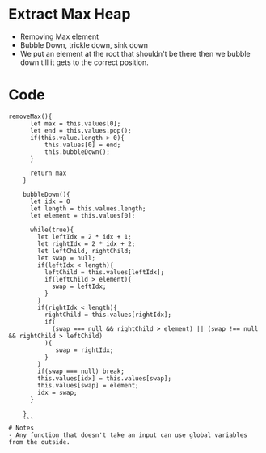 # Extract Max Heap
- Removing Max element
- Bubble Down, trickle down, sink down
- We put an element at the root that shouldn't be there then we bubble down till it gets to the correct position.
# Code
```
removeMax(){
      let max = this.values[0];
      let end = this.values.pop();
      if(this.value.length > 0){
          this.values[0] = end;
          this.bubbleDown();
      }
      
      return max
    }

    bubbleDown(){
      let idx = 0
      let length = this.values.length;
      let element = this.values[0];

      while(true){
        let leftIdx = 2 * idx + 1;
        let rightIdx = 2 * idx + 2;
        let leftChild, rightChild;
        let swap = null;
        if(leftIdx < length){
          leftChild = this.values[leftIdx];
          if(leftChild > element){
            swap = leftIdx;
          }
        }
        if(rightIdx < length){
          rightChild = this.values[rightIdx];
          if(
            (swap === null && rightChild > element) || (swap !== null && rightChild > leftChild)
          ){
             swap = rightIdx;
          }
        }
        if(swap === null) break;
        this.values[idx] = this.values[swap];
        this.values[swap] = element;
        idx = swap;
      }

    }
    ```
# Notes 
- Any function that doesn't take an input can use global variables from the outside.